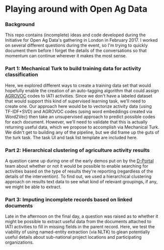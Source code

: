 # Playing around with Open Ag Data

### Background
This repo contains (incomplete) ideas and code developed during the Initiative for Open Ag Data's gathering in London in February 2017.  I worked on several different questions during the event, so I'm trying to quickly document them before I forget the details of the conversations so that momentum can continue wherever it makes the most sense.

### Part 1: Mechanical Turk to build training data for activity classification
Here, we explored different ways to create a training data set that would hopefully enable the creation of an auto-tagging algorithm that could assign [AGROVOC](http://aims.fao.org/vest-registry/vocabularies/agrovoc-multilingual-agricultural-thesaurus) codes to IATI activities.  Since we don't have a labeled dataset that would support this kind of supervised learning task, we'll need to create one.  Our approach here would be to vectorize activity data (using TF-IDF+SVD) and AGROVOC codes (using word embeddings created via Word2Vec) then take an unsupervised approach to predict possible codes for each document.  However, we'll need to validate that this is actually returning useful data, which we propose to accomplish via Mechanical Turk.  We didn't get to building any of the pipeline, but we did frame up the guts of the turk task.  The task UI and task list template are included here.

### Part 2: Hierarchical clustering of agriculture activity results
A question came up during one of the early demos put on by the [D-Portal](http://www.d-portal.org/ctrack.html#view=search) team about whether or not it would be possible to enable searching for activities based on the type of results they're reporting (regardless of the details of the intervention).  To find out, we used a hierarchical clustering approach on results text data to see what kind of relevant groupings, if any, we might be able to extract.

### Part 3: Imputing incomplete records based on linked documents
Late in the afternoon on the final day, a question was raised as to whether it might be possible to extract useful data from the documents attached to IATI activities to fill in missing fields in the parent record.  Here, we test the viability of using named-entity extraction (via NLTK) to glean potentially useful details about sub-national project locations and participating organizations.

